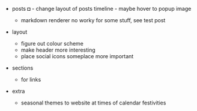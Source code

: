 - posts
◘	- change layout of posts timeline
		- maybe hover to popup image
	- markdown renderer no worky for some stuff, see test post
- layout
	- figure out colour scheme
	- make header more interesting
	- place social icons someplace more important
- sections
	- for links

- extra
	- seasonal themes to website at times of calendar festivities
